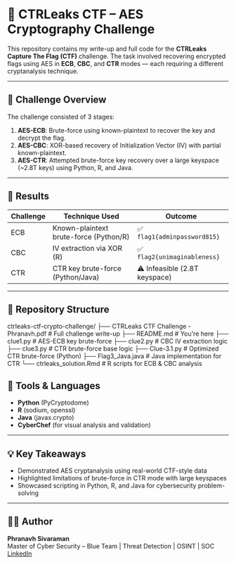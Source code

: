 # 🔐 CTRLeaks CTF – AES Cryptography Challenge

This repository contains my write-up and full code for the **CTRLeaks Capture The Flag (CTF)** challenge. The task involved recovering encrypted flags using AES in **ECB**, **CBC**, and **CTR** modes — each requiring a different cryptanalysis technique.

---

## 📌 Challenge Overview

The challenge consisted of 3 stages:
1. **AES-ECB**: Brute-force using known-plaintext to recover the key and decrypt the flag.
2. **AES-CBC**: XOR-based recovery of Initialization Vector (IV) with partial known-plaintext.
3. **AES-CTR**: Attempted brute-force key recovery over a large keyspace (~2.8T keys) using Python, R, and Java.

---

## 🚩 Results

| Challenge | Technique Used                         | Outcome                     |
|-----------|----------------------------------------|-----------------------------|
| ECB       | Known-plaintext brute-force (Python/R) | ✅ `flag1{adminpassword815}` |
| CBC       | IV extraction via XOR (R)              | ✅ `flag2{unimaginableness}` |
| CTR       | CTR key brute-force (Python/Java)      | ⚠️ Infeasible (2.8T keyspace) |

---

## 📂 Repository Structure

ctrleaks-ctf-crypto-challenge/
├── CTRLeaks CTF Challenge - Phranavh.pdf # Full challenge write-up
├── README.md # You're here
├── clue1.py # AES-ECB key brute-force
├── clue2.py # CBC IV extraction logic
├── clue3.py # CTR brute-force base logic
├── Clue-3.1.py # Optimized CTR brute-force (Python)
├── Flag3_Java.java # Java implementation for CTR
└── ctrleaks_solution.Rmd # R scripts for ECB & CBC analysis

## 🧰 Tools & Languages

- **Python** (PyCryptodome)
- **R** (sodium, openssl)
- **Java** (javax.crypto)
- **CyberChef** (for visual analysis and validation)

---

## 💡 Key Takeaways

- Demonstrated AES cryptanalysis using real-world CTF-style data
- Highlighted limitations of brute-force in CTR mode with large keyspaces
- Showcased scripting in Python, R, and Java for cybersecurity problem-solving

---

## 🧑‍💻 Author

**Phranavh Sivaraman**  
Master of Cyber Security – Blue Team | Threat Detection | OSINT | SOC  
[LinkedIn](https://www.linkedin.com/in/phranavhsivaraman/) 
